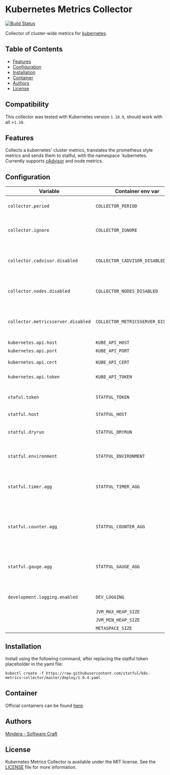 Kubernetes Metrics Collector
==============

[![Build Status](https://travis-ci.org/statful/k8s-metrics-collector.svg?branch=master)](https://travis-ci.org/statful/k8s-metrics-collector)

Collector of cluster-wide metrics for [kubernetes](https://kubernetes.io/).

## Table of Contents

- [Features](#features)
- [Configuration](#configuration)
- [Installation](#installation)
- [Container](#container)
- [Authors](#authors)
- [License](#license)

## Compatibility

This collector was tested with Kubernetes version `1.10.9`, should work with all >`1.10`.

## Features

Collects a kubernetes' cluster metrics, translates the prometheus style metrics and sends them to statful, with the namespace `kubernetes. Currently
supports [cAdvisor](https://github.com/google/cadvisor) and node metrics.

## Configuration

| Variable                           | Container env var                  | Description                                                | Default                                              |
| ---------------------------        | -------------------                | --------------------------------------------------------   | ---------------------------------------------------- |
| `collector.period`                 | `COLLECTOR_PERIOD`                 | Collection interval in milliseconds                        | 60000                                                |
| `collector.ignore`                 | `COLLECTOR_IGNORE`                 | Regex to ignore metrics with names it matches              | |                                                    |
| `collector.cadvisor.disabled`      | `COLLECTOR_CADVISOR_DISABLED`      | Option to disable the collection of cAdvisor metrics       | false                                                |
| `collector.nodes.disabled`         | `COLLECTOR_NODES_DISABLED`         | Option to disable the collection of node metrics           | false                                                |
| `collector.metricsserver.disabled` | `COLLECTOR_METRICSSERVER_DISABLED` | Option to disable the collection of metrics-server metrics | false                                                |
| `kubernetes.api.host`              | `KUBE_API_HOST`                    |                                                            | kubernetes.default.svc.cluster.local                 |
| `kubernetes.api.port`              | `KUBE_API_PORT`                    |                                                            | 443                                                  |
| `kubernetes.api.cert`              | `KUBE_API_CERT`                    | Only used for port 443                                     | /var/run/secrets/kubernetes.io/serviceaccount/ca.crt |
| `kubernetes.api.token`             | `KUBE_API_TOKEN`                   | Only used for port 443                                     | /var/run/secrets/kubernetes.io/serviceaccount/token  |
| `staful.token`                     | `STATFUL_TOKEN`                    | `required` Authentication token to send to Statful         |                                                      |
| `statful.host`                     | `STATFUL_HOST`                     |                                                            | api.statful.com                                      |
| `statful.dryrun`                   | `STATFUL_DRYRUN`                   | Debug log metrics when flushing the buffer                 | false                                                |
| `statful.environment`              | `STATFUL_ENVIRONMENT`              | Set environment tag                                        |                                                      |
| `statful.timer.agg`                | `STATFUL_TIMER_AGG`                | Comma separated list of aggregations for timer metrics     | AVG,P90,COUNT                                        |
| `statful.counter.agg`              | `STATFUL_COUNTER_AGG`              | Comma separated list of aggregations for counter metrics   | COUNT,SUM                                            |
| `statful.gauge.agg`                | `STATFUL_GAUGE_AGG`                | Comma separated list of aggregations for gauge metrics     | LAST,MAX,AVG                                         |
| `development.logging.enabled`      | `DEV_LOGGING`                      | Enables more extensive logging                             | false                                                |
|                                    | `JVM_MAX_HEAP_SIZE`                |                                                            | 256m                                                 |
|                                    | `JVM_MIN_HEAP_SIZE`                |                                                            | 128m                                                 |
|                                    | `METASPACE_SIZE`                   |                                                            | 64m                                                  |

## Installation

Install using the following command, after replacing the statful token placeholder in the yaml file:

```
kubectl create -f https://raw.githubusercontent.com/statful/k8s-metrics-collector/master/deploy/1.0.4.yaml
```

## Container

Official containers can be found [here](https://hub.docker.com/r/statful/k8s-metrics-collector/).

## Authors

[Mindera - Software Craft](https://github.com/Mindera)

## License

Kubernetes Metrics Collector is available under the MIT license. See the [LICENSE](https://raw.githubusercontent.com/statful/k8s-metrics-collector/master/LICENSE) file for more information.